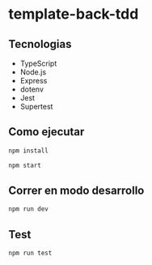 # template-back-tdd


## Tecnologias


- TypeScript
- Node.js
- Express
- dotenv
- Jest
- Supertest

## Como ejecutar

```bash
npm install

npm start
```

## Correr en modo desarrollo
```bash
npm run dev
```

## Test

```bash
npm run test
```
